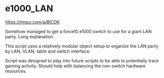 # e1000_LAN

https://imgur.com/a/BICDK

Somehow managed to get a force10 e1000 switch to use for a giant LAN party. Long explanation.

This script uses a relatively modular object setup to organize the LAN party by LAN, VLAN, table and switch interface.

Script was designed to play into future scripts to be able to potentially track gaming activity. Should help with balancing the non-switch hardware resources.
